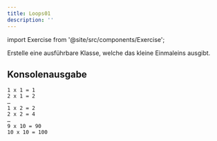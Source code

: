 ```yaml
---
title: Loops01
description: ''
---
```


import Exercise from '@site/src/components/Exercise';

Erstelle eine ausführbare Klasse, welche das kleine Einmaleins ausgibt.

## Konsolenausgabe

```console
1 x 1 = 1
2 x 1 = 2
…
1 x 2 = 2
2 x 2 = 4
…
9 x 10 = 90
10 x 10 = 100
```

<Exercise pullRequest="12" branchSuffix="loops/01" />
